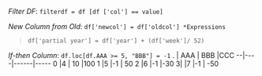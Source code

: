 

_Filter DF_:
`filterdf = df [df ['col'] == value]`

_New Column from Old_:
`df['newcol'] = df['oldcol'] *Expressions`
> `df['partial year'] = df['year'] + (df['week']/ 52)`

_If-then Column_:
`df.loc[df.AAA >= 5, "BBB"] = -1`
 . | AAA | BBB  |CCC
--|----|------|-----
0    |4  | 10  |100
1    |5   |-1 |  50
2    |6   |-1  |-30
3|   |7   |-1 | -50
